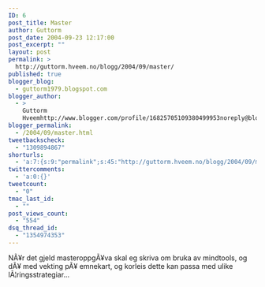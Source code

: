 ```yaml
---
ID: 6
post_title: Master
author: Guttorm
post_date: 2004-09-23 12:17:00
post_excerpt: ""
layout: post
permalink: >
  http://guttorm.hveem.no/blogg/2004/09/master/
published: true
blogger_blog:
  - guttorm1979.blogspot.com
blogger_author:
  - >
    Guttorm
    Hveemhttp://www.blogger.com/profile/16825705109380499953noreply@blogger.com
blogger_permalink:
  - /2004/09/master.html
tweetbackscheck:
  - "1309894867"
shorturls:
  - 'a:7:{s:9:"permalink";s:45:"http://guttorm.hveem.no/blogg/2004/09/master/";s:7:"tinyurl";s:25:"http://tinyurl.com/9s2pbd";s:4:"isgd";s:17:"http://is.gd/gIY3";s:5:"bitly";s:19:"http://bit.ly/xAYq9";s:5:"snipr";s:22:"http://snipr.com/aheh0";s:5:"snurl";s:22:"http://snurl.com/aheh0";s:7:"snipurl";s:24:"http://snipurl.com/aheh0";}'
twittercomments:
  - 'a:0:{}'
tweetcount:
  - "0"
tmac_last_id:
  - ""
post_views_count:
  - "554"
dsq_thread_id:
  - "1354974353"
---
```

NÃ¥r det gjeld masteroppgÃ¥va skal eg skriva om bruka av mindtools, og dÃ¥ med vekting pÃ¥ emnekart, og korleis dette kan passa med ulike lÃ¦ringsstrategiar...